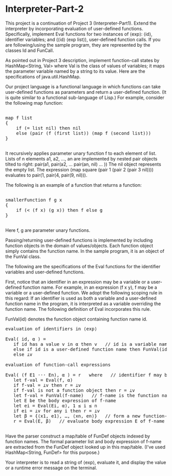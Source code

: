 # Interpreter-Part-2

This project is a continuation of Project 3 (Interpreter-Part1). Extend the interpreter by incorporating evaluation of user-defined functions. Specifically, implement Eval functions for two instances of ⟨exp⟩: ⟨id⟩, identifier variables; and (⟨id⟩ ⟨exp list⟩), user-defined function calls. If you are following/using the sample program, they are represented by the classes Id and FunCall.

As pointed out in Project 3 description, implement function-call states by HashMap<String, Val> where Val is the class of values of variables; it maps the parameter variable named by a string to its value. Here are the specifications of java.util.HashMap.

Our project language is a functional language in which functions can take user-defined functions as parameters and return a user-defined function. (It is quite similar to a functional sub-language of Lisp.) For example, consider the following map function:

<pre>

map f list
{
	if (= list nil) then nil
	else (pair (f (first list)) (map f (second list)))
}

</pre>

It recursively applies parameter unary function f to each element of list. Lists of n elements a1, a2, …, an are implemented by nested pair objects tilted to right:
pair(a1, pair(a2, … pair(an, nil) … ))
The nil object represents the empty list. The expression (map square (pair 1 (pair 2 (pair 3 nil)))) evaluates to pair(1, pair(4, pair(9, nil))).

The following is an example of a function that returns a function:

<pre>

smallerFunction f g x
{
	if (< (f x) (g x)) then f else g
}

</pre>

Here f, g are parameter unary functions.

Passing/returning user-defined functions is implemented by including function objects in the domain of values/objects. Each function object simply contains the function name. In the sample program, it is an object of the FunVal class.

The following are the specifications of the Eval functions for the identifier variables and user-defined functions.

First, notice that an identifier in an expression may be a variable or a user-defined function name. For example, in an expression (f x y), f may be a variable or a user-defined function. We adopt the following scoping rule in this regard: If an identifier is used as both a variable and a user-defined function name in the program, it is interpreted as a variable overriding the function name. The following definition of Eval incorporates this rule.

FunVal(id) denotes the function object containing function name id.

<pre>
evaluation of identifiers in ⟨exp⟩

Eval( id, α ) =
   if id has a value v in α then v   // id is a variable name
   else if id is a user-defined function name then FunVal(id)
   else ⊥v

evaluation of function-call expressions

Eval( (f E1 ··· En), α ) = r   where   // identifier f may be a variable or a user-defined function name
   let f-val = Eval(f, α)
   if f-val = ⊥v then r = ⊥v
   if f-val is not a function object then r = ⊥v
   let f-val = FunVal(f-name)   // f-name is the function name contained in the function object
   let E be the body expression of f-name
   let ei = Eval(Ei, α), 1 ≤ i ≤ n
   if ei = ⊥v for any i then r = ⊥v
   let β = {⟨x1, e1⟩, …, ⟨xn, en⟩}   // form a new function-call state for f-name
   r = Eval(E, β)   // evaluate body expression E of f-name
   
</pre>

Have the parser construct a map/table of FunDef objects indexed by function names. The formal parameter list and body expression of f-name are extracted from the FunDef object looked up in this map/table. (I've used HashMap<String, FunDef> for this purpose.)

Your interpreter is to read a string of ⟨exp⟩, evaluate it, and display the value or a runtime error message on the terminal.
